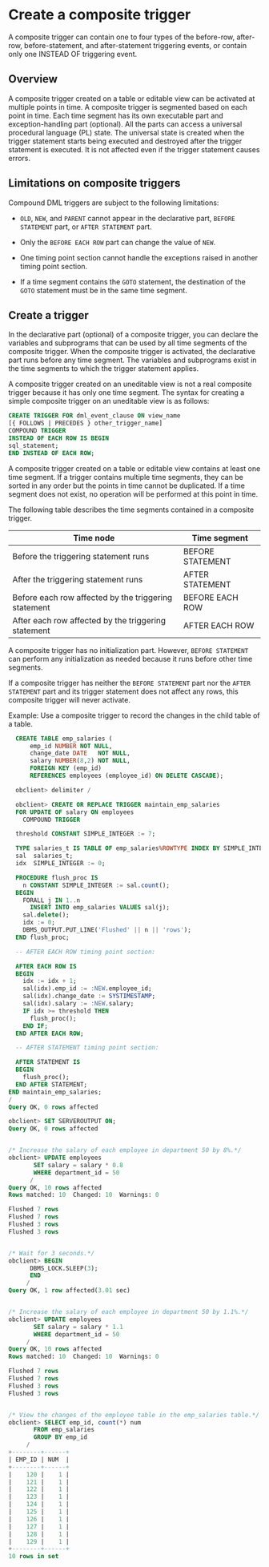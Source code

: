 # Create a composite trigger

A composite trigger can contain one to four types of the before-row, after-row, before-statement, and after-statement triggering events, or contain only one INSTEAD OF triggering event.

## Overview

A composite trigger created on a table or editable view can be activated at multiple points in time. A composite trigger is segmented based on each point in time. Each time segment has its own executable part and exception-handling part (optional). All the parts can access a universal procedural language (PL) state. The universal state is created when the trigger statement starts being executed and destroyed after the trigger statement is executed. It is not affected even if the trigger statement causes errors.

## Limitations on composite triggers

Compound DML triggers are subject to the following limitations:

* `OLD`, `NEW`, and `PARENT` cannot appear in the declarative part, `BEFORE STATEMENT` part, or `AFTER STATEMENT` part.

* Only the `BEFORE EACH ROW` part can change the value of `NEW`.

* One timing point section cannot handle the exceptions raised in another timing point section.

* If a time segment contains the `GOTO` statement, the destination of the `GOTO` statement must be in the same time segment.

## Create a trigger

In the declarative part (optional) of a composite trigger, you can declare the variables and subprograms that can be used by all time segments of the composite trigger. When the composite trigger is activated, the declarative part runs before any time segment. The variables and subprograms exist in the time segments to which the trigger statement applies.

A composite trigger created on an uneditable view is not a real composite trigger because it has only one time segment. The syntax for creating a simple composite trigger on an uneditable view is as follows:

```sql
CREATE TRIGGER FOR dml_event_clause ON view_name
[{ FOLLOWS | PRECEDES } other_trigger_name]
COMPOUND TRIGGER
INSTEAD OF EACH ROW IS BEGIN
sql_statement;
END INSTEAD OF EACH ROW;
```

A composite trigger created on a table or editable view contains at least one time segment. If a trigger contains multiple time segments, they can be sorted in any order but the points in time cannot be duplicated. If a time segment does not exist, no operation will be performed at this point in time.

The following table describes the time segments contained in a composite trigger.

| Time node | Time segment |
|------------------------|--------------------|
| Before the triggering statement runs | BEFORE STATEMENT |
| After the triggering statement runs | AFTER STATEMENT |
| Before each row affected by the triggering statement | BEFORE EACH ROW |
| After each row affected by the triggering statement | AFTER EACH ROW |

A composite trigger has no initialization part. However, `BEFORE STATEMENT` can perform any initialization as needed because it runs before other time segments.

If a composite trigger has neither the `BEFORE STATEMENT` part nor the `AFTER STATEMENT` part and its trigger statement does not affect any rows, this composite trigger will never activate.

Example: Use a composite trigger to record the changes in the child table of a table.

```sql
  CREATE TABLE emp_salaries (
      emp_id NUMBER NOT NULL,
      change_date DATE   NOT NULL,
      salary NUMBER(8,2) NOT NULL,
      FOREIGN KEY (emp_id)
      REFERENCES employees (employee_id) ON DELETE CASCADE);

  obclient> delimiter /

  obclient> CREATE OR REPLACE TRIGGER maintain_emp_salaries
  FOR UPDATE OF salary ON employees
    COMPOUND TRIGGER

  threshold CONSTANT SIMPLE_INTEGER := 7;

  TYPE salaries_t IS TABLE OF emp_salaries%ROWTYPE INDEX BY SIMPLE_INTEGER;
  sal  salaries_t;
  idx  SIMPLE_INTEGER := 0;

  PROCEDURE flush_proc IS
    n CONSTANT SIMPLE_INTEGER := sal.count();
  BEGIN
    FORALL j IN 1..n
      INSERT INTO emp_salaries VALUES sal(j);
    sal.delete();
    idx := 0;
    DBMS_OUTPUT.PUT_LINE('Flushed' || n || 'rows');
  END flush_proc;

  -- AFTER EACH ROW timing point section:

  AFTER EACH ROW IS
  BEGIN
    idx := idx + 1;
    sal(idx).emp_id := :NEW.employee_id;
    sal(idx).change_date := SYSTIMESTAMP;
    sal(idx).salary := :NEW.salary;
    IF idx >= threshold THEN
      flush_proc();
    END IF;
  END AFTER EACH ROW;

  -- AFTER STATEMENT timing point section:

  AFTER STATEMENT IS
  BEGIN
    flush_proc();
  END AFTER STATEMENT;
END maintain_emp_salaries;
/
Query OK, 0 rows affected

obclient> SET SERVEROUTPUT ON;
Query OK, 0 rows affected


/* Increase the salary of each employee in department 50 by 8%.*/
obclient> UPDATE employees
       SET salary = salary * 0.8
       WHERE department_id = 50
      /
Query OK, 10 rows affected
Rows matched: 10  Changed: 10  Warnings: 0

Flushed 7 rows
Flushed 7 rows
Flushed 3 rows
Flushed 3 rows


/* Wait for 3 seconds.*/
obclient> BEGIN
      DBMS_LOCK.SLEEP(3);
      END
     /
Query OK, 1 row affected(3.01 sec)


/* Increase the salary of each employee in department 50 by 1.1%.*/
obclient> UPDATE employees
       SET salary = salary * 1.1
       WHERE department_id = 50
     /
Query OK, 10 rows affected
Rows matched: 10  Changed: 10  Warnings: 0

Flushed 7 rows
Flushed 7 rows
Flushed 3 rows
Flushed 3 rows


/* View the changes of the employee table in the emp_salaries table.*/
obclient> SELECT emp_id, count(*) num
       FROM emp_salaries
       GROUP BY emp_id
     /
+--------+------+
| EMP_ID | NUM  |
+--------+------+
|    120 |    1 |
|    121 |    1 |
|    122 |    1 |
|    123 |    1 |
|    124 |    1 |
|    125 |    1 |
|    126 |    1 |
|    127 |    1 |
|    128 |    1 |
|    129 |    1 |
+--------+------+
10 rows in set
```
